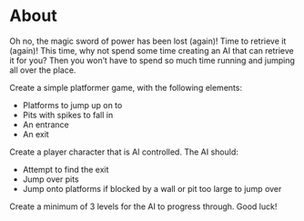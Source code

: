 # About
Oh no, the magic sword of power has been lost (again)! Time to retrieve it (again)! This time, why not spend some time creating an AI that can retrieve it for you? Then you won’t have to spend so much time running and jumping all over the place.    

Create a simple platformer game, with the following elements:    
- Platforms to jump up on to  
- Pits with spikes to fall in 
- An entrance  
- An exit  

Create a player character that is AI controlled. The AI should:    
- Attempt to find the exit 
- Jump over pits  
- Jump onto platforms if blocked by a wall or pit too large to jump over   

Create a minimum of 3 levels for the AI to progress through.    Good luck!
